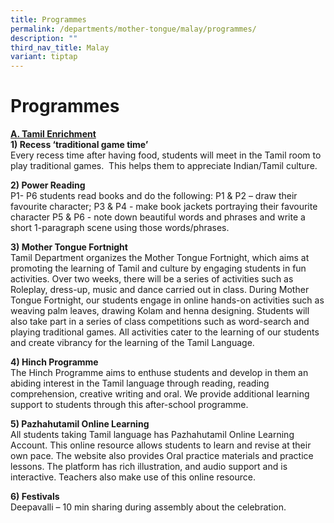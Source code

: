 ```yaml
---
title: Programmes
permalink: /departments/mother-tongue/malay/programmes/
description: ""
third_nav_title: Malay
variant: tiptap
---
```

<h1>Programmes</h1>
<p><strong><u>A. Tamil Enrichment</u></strong>
<br><strong>1) Recess ‘traditional game time’</strong>
<br>Every recess time after having food, students will meet in the Tamil room
to play traditional games.&nbsp; This helps them to appreciate Indian/Tamil
culture.</p>
<p><strong>2) Power Reading</strong>
<br>P1- P6 students read books and do the following: P1 &amp; P2 – draw their
favourite character; P3 &amp; P4 - make book jackets portraying their favourite
character P5 &amp; P6 - note down beautiful words and phrases and write
a short 1-paragraph scene using those words/phrases.</p>
<p><strong>3) Mother Tongue Fortnight</strong>
<br>Tamil Department organizes the Mother Tongue Fortnight, which aims at
promoting the learning of Tamil and culture by engaging students in fun
activities. Over two weeks, there will be a series of activities such as
Roleplay, dress-up, music and dance carried out in class. During Mother
Tongue Fortnight, our students engage in online hands-on activities such
as weaving palm leaves, drawing Kolam and henna designing. Students will
also take part in a series of class competitions such as word-search and
playing traditional games. All activities cater to the learning of our
students and create vibrancy for the learning of the Tamil Language.&nbsp;
&nbsp;</p>
<p><strong>4) Hinch Programme</strong>
<br>The Hinch Programme aims to enthuse students and develop in them an abiding
interest in the Tamil language through reading, reading comprehension,
creative writing and oral. We provide additional learning support to students
through this after-school programme.</p>
<p><strong>5) Pazhahutamil Online Learning</strong>
<br>All students taking Tamil language has Pazhahutamil Online Learning Account.
This online resource allows students to learn and revise at their own pace.
The website also provides Oral practice materials and practice lessons.
The platform has rich illustration, and audio support and is interactive.
Teachers also make use of this online resource.&nbsp;</p>
<p><strong>6) Festivals</strong>
<br>Deepavalli – 10 min sharing during assembly about the celebration.</p>